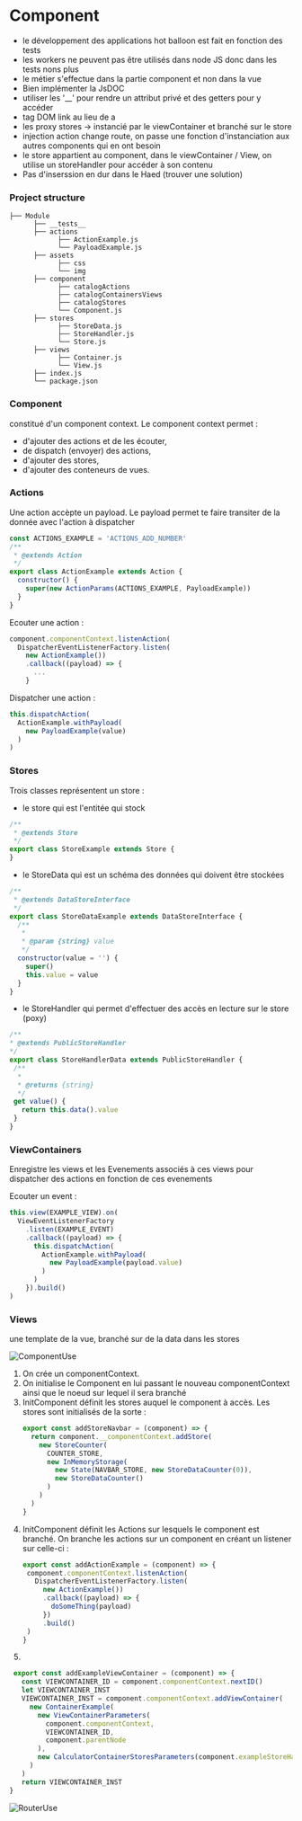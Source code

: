 # Component
- le développement des applications hot balloon est fait en fonction des tests
- les workers ne peuvent pas être utilisés dans node JS donc dans les tests nons plus
- le métier s'effectue dans la partie component et non dans la vue
- Bien implémenter la JsDOC
- utiliser les '__' pour rendre un attribut privé et des getters pour y accéder
- tag DOM link au lieu de a
- les proxy stores -> instancié par le viewContainer et branché sur le store
- injection action change route, on passe une fonction d'instanciation aux autres components qui en ont besoin
- le store appartient au component, dans le viewContainer / View, on utilise un storeHandler pour accéder à son contenu
- Pas d'inserssion en dur dans le Haed (trouver une solution)

### Project structure

```
├── Module
      ├── __tests__
      ├── actions
            ├── ActionExample.js
            └── PayloadExample.js
      ├── assets
            ├── css
            └── img
      ├── component
            ├── catalogActions
            ├── catalogContainersViews
            ├── catalogStores
            └── Component.js
      ├── stores
            ├── StoreData.js
            ├── StoreHandler.js
            └── Store.js
      ├── views
            ├── Container.js
            └── View.js
      ├── index.js
      └── package.json
```

### Component
constitué d'un component context. 
Le component context permet :
   - d'ajouter des actions et de les écouter,
   - de dispatch (envoyer) des actions,
   - d'ajouter des stores,
   - d'ajouter des conteneurs de vues.
   
### Actions

Une action accèpte un payload.
Le payload permet te faire transiter de la donnée avec l'action à dispatcher
```javascript
const ACTIONS_EXAMPLE = 'ACTIONS_ADD_NUMBER'
/**
 * @extends Action
 */
export class ActionExample extends Action {
  constructor() {
    super(new ActionParams(ACTIONS_EXAMPLE, PayloadExample))
  }
}
```

Ecouter une action :
```javascript
component.componentContext.listenAction(
  DispatcherEventListenerFactory.listen(
    new ActionExample())
    .callback((payload) => {
      ...
    }
```

Dispatcher une action :
```javascript
this.dispatchAction(
  ActionExample.withPayload(
    new PayloadExample(value)
  )
)
```

### Stores
Trois classes représentent un store : 
- le store qui est l'entitée qui stock
```javascript
/**
 * @extends Store
 */
export class StoreExample extends Store {
}
```

- le StoreData qui est un schéma des données qui doivent être stockées
```javascript
/**
 * @extends DataStoreInterface
 */
export class StoreDataExample extends DataStoreInterface {
  /**
   *
   * @param {string} value
   */
  constructor(value = '') {
    super()
    this.value = value
  }
}
```
- le StoreHandler qui permet d'effectuer des accès en lecture sur le store (poxy)
 ```javascript
/**
 * @extends PublicStoreHandler
 */
export class StoreHandlerData extends PublicStoreHandler {
  /**
   *
   * @returns {string}
   */
  get value() {
    return this.data().value
  }
}
 ```   
    
### ViewContainers
Enregistre les views et les Evenements associés à ces views pour dispatcher des actions en fonction de ces evenements

Ecouter un event :
```javascript
this.view(EXAMPLE_VIEW).on(
  ViewEventListenerFactory
    .listen(EXAMPLE_EVENT)
    .callback((payload) => {
      this.dispatchAction(
        ActionExample.withPayload(
          new PayloadExample(payload.value)
        )
      )
    }).build()
)
```

### Views
une template de la vue, branché sur de la data dans les stores


![ComponentUse](./basicComponent.svg)

1. On crée un componentContext. 
2. On initialise le Component en lui passant le nouveau componentContext ainsi que le noeud sur lequel il sera branché
3. InitComponent définit les stores auquel le component à accès.
    Les stores sont initialisés de la sorte :
    ```javascript
    export const addStoreNavbar = (component) => {
      return component.__componentContext.addStore(
        new StoreCounter(
          COUNTER_STORE,
          new InMemoryStorage(
            new State(NAVBAR_STORE, new StoreDataCounter(0)),
            new StoreDataCounter()
          )
        )
      )
    }
    ```
4. InitComponent définit les Actions sur lesquels le component est branché.
On branche les actions sur un component en créant un listener sur celle-ci :
    ```javascript
   export const addActionExample = (component) => {
     component.componentContext.listenAction(
       DispatcherEventListenerFactory.listen(
         new ActionExample())
         .callback((payload) => {
           doSomeThing(payload)
         })
         .build()
     )
   }
    ```
5. 

   ```javascript 
    export const addExampleViewContainer = (component) => {
      const VIEWCONTAINER_ID = component.componentContext.nextID()
      let VIEWCONTAINER_INST
      VIEWCONTAINER_INST = component.componentContext.addViewContainer(
        new ContainerExample(
          new ViewContainerParameters(
            component.componentContext,
            VIEWCONTAINER_ID,
            component.parentNode
          ),
          new CalculatorContainerStoresParameters(component.exampleStoreHandler)
        )
      )
      return VIEWCONTAINER_INST
}
```
![RouterUse](./Router.svg)
